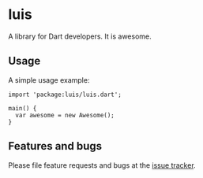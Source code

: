# luis

A library for Dart developers. It is awesome.

## Usage

A simple usage example:

    import 'package:luis/luis.dart';

    main() {
      var awesome = new Awesome();
    }

## Features and bugs

Please file feature requests and bugs at the [issue tracker][tracker].

[tracker]: http://example.com/issues/replaceme

